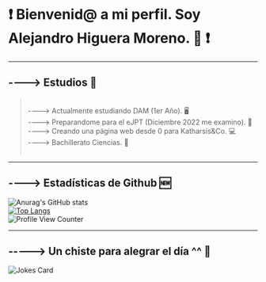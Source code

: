 # ❗ Bienvenid@ a mi perfil. Soy Alejandro Higuera Moreno. 🖖 ❗
<hr>

## ----> Estudios 📖
> <br />
> ----> Actualmente estudiando DAM (1er Año). 🖥️
> <br />
> ----> Preparandome para el eJPT (Diciembre 2022 me examino). 🖤
> <br />
> ----> Creando una página web desde 0 para Katharsis&Co. 💻
> <br />
> ----> Bachillerato Ciencias. 💯
> <br />
> <br />
<hr>

## ----> Estadísticas de Github 🆕

 ![Anurag's GitHub stats](https://github-readme-stats.vercel.app/api?username=AlejandroHiguera&show_icons=true&theme=radical) 
 <br />
 [![Top Langs](https://github-readme-stats.vercel.app/api/top-langs/?username=AlejandroHIguera&layout=compact)](https://github.com/anuraghazra/github-readme-stats)
<br />
![Profile View Counter](https://komarev.com/ghpvc/?username=AlejandroHiguera)
 <br />

---
## -----> Un chiste para alegrar el día ^^ 🤣
![Jokes Card](https://readme-jokes.vercel.app/api)

 

